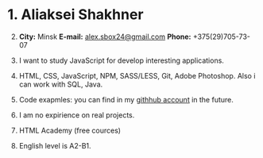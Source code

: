 # 1. Aliaksei Shakhner

2. **City:** Minsk **E-mail:** alex.sbox24@gmail.com **Phone:** +375(29)705-73-07

3. I want to study JavaScript for develop  interesting applications.

4. HTML, CSS, JavaScript, NPM, SASS/LESS, Git, Adobe Photoshop. Also i can work with SQL, Java.

5. Code exapmles: you can find in my [githhub account](https://github.com/alex-2719) in the future. 

6. I am no expirience on real projects.

7. HTML Academy (free cources)

8. English level is A2-B1.





